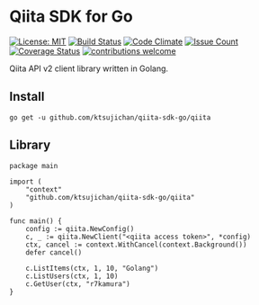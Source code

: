 # Qiita SDK for Go

[![License: MIT](https://img.shields.io/badge/License-MIT-brightgreen.svg)](https://opensource.org/licenses/MIT)
[![Build Status](https://travis-ci.org/ktsujichan/qiita-sdk-go.svg?branch=master)](https://travis-ci.org/ktsujichan/qiita-sdk-go)
[![Code Climate](https://codeclimate.com/github/ktsujichan/qiita-sdk-go/badges/gpa.svg)](https://codeclimate.com/github/ktsujichan/qiita-sdk-go)
[![Issue Count](https://codeclimate.com/github/ktsujichan/qiita-sdk-go/badges/issue_count.svg)](https://codeclimate.com/github/ktsujichan/qiita-sdk-go)
[![Coverage Status](https://coveralls.io/repos/github/ktsujichan/qiita-sdk-go/badge.svg?branch=master)](https://coveralls.io/github/ktsujichan/qiita-sdk-go?branch=master)
[![contributions welcome](https://img.shields.io/badge/contributions-welcome-brightgreen.svg?style=flat)](https://github.com/ktsujichan/qiita-sdk-go/issues)

Qiita API v2 client library written in Golang.

## Install
```
go get -u github.com/ktsujichan/qiita-sdk-go/qiita
```

## Library
```golang
package main

import (
	"context"
	"github.com/ktsujichan/qiita-sdk-go/qiita"
)

func main() {
	config := qiita.NewConfig()
	c, _ := qiita.NewClient("<qiita access token>", *config)
	ctx, cancel := context.WithCancel(context.Background())
	defer cancel()

	c.ListItems(ctx, 1, 10, "Golang")
	c.ListUsers(ctx, 1, 10)
	c.GetUser(ctx, "r7kamura")
}
```

